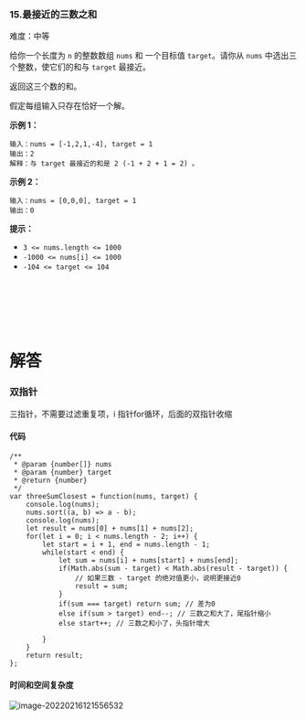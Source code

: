 ### 15.最接近的三数之和

难度：中等

给你一个长度为 `n` 的整数数组 `nums` 和 一个目标值 `target`。请你从 `nums` 中选出三个整数，使它们的和与 `target` 最接近。

返回这三个数的和。

假定每组输入只存在恰好一个解。

 

**示例 1：**

```
输入：nums = [-1,2,1,-4], target = 1
输出：2
解释：与 target 最接近的和是 2 (-1 + 2 + 1 = 2) 。
```

**示例 2：**

```
输入：nums = [0,0,0], target = 1
输出：0
```

 

**提示：**

- `3 <= nums.length <= 1000`
- `-1000 <= nums[i] <= 1000`
- `-104 <= target <= 104`

<br></br>

<br></br>

# 解答

### 双指针

三指针，不需要过滤重复项，i 指针for循环，后面的双指针收缩



#### 代码

```
/**
 * @param {number[]} nums
 * @param {number} target
 * @return {number}
 */
var threeSumClosest = function(nums, target) {
    console.log(nums);
    nums.sort((a, b) => a - b);
    console.log(nums);
    let result = nums[0] + nums[1] + nums[2];
    for(let i = 0; i < nums.length - 2; i++) {
        let start = i + 1, end = nums.length - 1;
        while(start < end) {
            let sum = nums[i] + nums[start] + nums[end];
            if(Math.abs(sum - target) < Math.abs(result - target)) {
                // 如果三数 - target 的绝对值更小，说明更接近0
                result = sum;
            }
            if(sum === target) return sum; // 差为0
            else if(sum > target) end--; // 三数之和大了，尾指针缩小
            else start++; // 三数之和小了，头指针增大
            
        }
    }
    return result;
};
```



#### 时间和空间复杂度

![image-20220216121556532](https://gitee.com/zjc13544361063/zjc-markdown-picture/raw/master/image-20220216121556532.png)